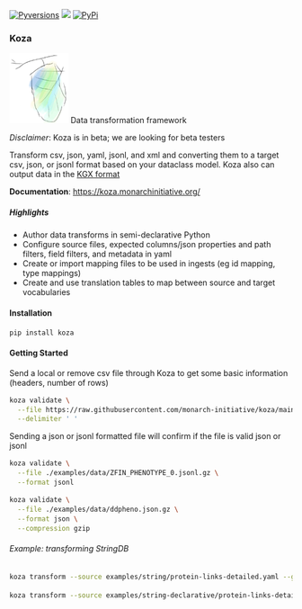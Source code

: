 [![Pyversions](https://img.shields.io/pypi/pyversions/koza.svg)](https://pypi.python.org/pypi/koza)
![](https://github.com/monarch-initiative/koza/actions/workflows/build.yml/badge.svg)
[![PyPi](https://img.shields.io/pypi/v/koza.svg)](https://pypi.python.org/pypi/koza)

### Koza

![pupa](docs/img/pupa.png) Data transformation framework

*Disclaimer*: Koza is in beta; we are looking for beta testers

Transform csv, json, yaml, jsonl, and xml and converting them to a target
csv, json, or jsonl format based on your dataclass model.  Koza also can output
data in the [KGX format](https://github.com/biolink/kgx/blob/master/specification/kgx-format.md#kgx-format-as-tsv)

**Documentation**: https://koza.monarchinitiative.org/

##### Highlights

- Author data transforms in semi-declarative Python
- Configure source files, expected columns/json properties and path filters, field filters, and metadata in yaml
- Create or import mapping files to be used in ingests (eg id mapping, type mappings)
- Create and use translation tables to map between source and target vocabularies


#### Installation

```
pip install koza
```

#### Getting Started

Send a local or remove csv file through Koza to get some basic information (headers, number of rows)

```bash
koza validate \
  --file https://raw.githubusercontent.com/monarch-initiative/koza/main/examples/data/string.tsv \
  --delimiter ' '
```

Sending a json or jsonl formatted file will confirm if the file is valid json or jsonl
```bash
koza validate \
  --file ./examples/data/ZFIN_PHENOTYPE_0.jsonl.gz \
  --format jsonl
```

```bash
koza validate \
  --file ./examples/data/ddpheno.json.gz \
  --format json \
  --compression gzip
```

###### Example: transforming StringDB

```bash
koza transform --source examples/string/protein-links-detailed.yaml --global-table examples/translation_table.yaml 

koza transform --source examples/string-declarative/protein-links-detailed.yaml --global-table examples/translation_table.yaml
```
